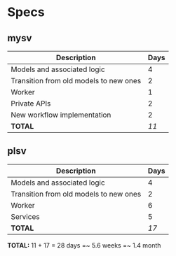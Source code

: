 # Specs

## mysv

| Description                            | Days |
| -------------------------------------- | ---- |
| Models and associated logic            | 4    |
| Transition from old models to new ones | 2    |
| Worker                                 | 1    |
| Private APIs                           | 2    |
| New workflow implementation            | 2    |
| **TOTAL**                              | *11* |

## plsv

| Description                            | Days |
| -------------------------------------- | ---- |
| Models and associated logic            | 4    |
| Transition from old models to new ones | 2    |
| Worker                                 | 6    |
| Services                               | 5    |
| **TOTAL**                              | *17* |

**TOTAL:** 11 + 17 = 28 days =~ 5.6 weeks =~ 1.4 month

